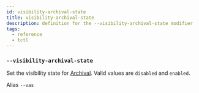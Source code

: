 ```yaml
---
id: visibility-archival-state
title: visibility-archival-state
description: definition for the --visibility-archival-state modifier
tags:
  - reference
  - tctl
---
```


### `--visibility-archival-state`

Set the visibility state for [Archival](/concepts/what-is-archival).
Valid values are `disabled` and `enabled`.

Alias `--vas`

